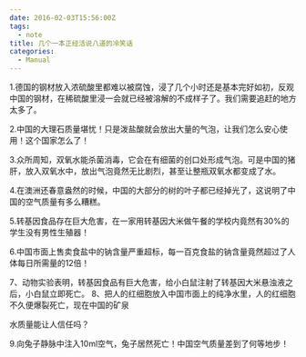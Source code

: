 ```yaml
---
date: 2016-02-03T15:56:00Z
tags:
  - note
title: 几个一本正经活说八道的冷笑话
categories:
  - Manual
---
```


1.德国的钢材放入浓硫酸里都难以被腐蚀，浸了几个小时还是基本完好如初，反观中国的钢材，在稀硫酸里浸一会就已经被溶解的不成样子了。我们需要追赶的地方太多了。

2.中国的大理石质量堪忧！只是泼盐酸就会放出大量的气泡，让我们怎么安心使用！这个国家怎么了！

3.众所周知，双氧水能杀菌消毒，它会在有细菌的创口处形成气泡。可是中国的猪肝，放入双氧水中，放出气泡竟然无比剧烈，甚至让整瓶双氧水都变成了水。

4.在澳洲还春意盎然的时候，中国的大部分的树的叶子都已经掉光了，这说明了中国的空气质量有多么糟糕。

5.转基因食品存在巨大危害，在一家用转基因大米做午餐的学校内竟然有30%的学生没有男性生殖器！

6.中国市面上售卖食盐中的钠含量严重超标，每一百克食盐的钠含量竟然超过了人体每日所需量的12倍！

7、动物实验表明，转基因食品有巨大危害，给小白鼠注射了转基因大米悬浊液之后，小白鼠立即死亡。
8、把人的红细胞放入中国市面上的纯净水里，人的红细胞不久便爆裂死亡，现在中国的矿泉

水质量能让人信任吗？

9.向兔子静脉中注入10ml空气，兔子居然死亡！中国空气质量差到了何等地步！
